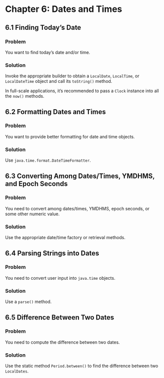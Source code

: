 # Chapter 6: Dates and Times

## 6.1 Finding Today’s Date

### Problem

You want to find today’s date and/or time.

### Solution

Invoke the appropriate builder to obtain a `LocalDate`, `LocalTime`, or `LocalDateTime` object and call its `toString()` method.

In full-scale applications, it’s recommended to pass a `Clock` instance into all the `now()` methods.

## 6.2 Formatting Dates and Times

### Problem

You want to provide better formatting for date and time objects.

### Solution

Use `java.time.format.DateTimeFormatter`.

## 6.3 Converting Among Dates/Times, YMDHMS, and Epoch Seconds

### Problem

You need to convert among dates/times, YMDHMS, epoch seconds, or some other numeric value.

### Solution

Use the appropriate date/time factory or retrieval methods.

## 6.4 Parsing Strings into Dates

### Problem

You need to convert user input into `java.time` objects.

### Solution

Use a `parse()` method.

## 6.5 Difference Between Two Dates

### Problem

You need to compute the difference between two dates.

### Solution

Use the static method `Period.between()` to find the difference between two `LocalDates`.
